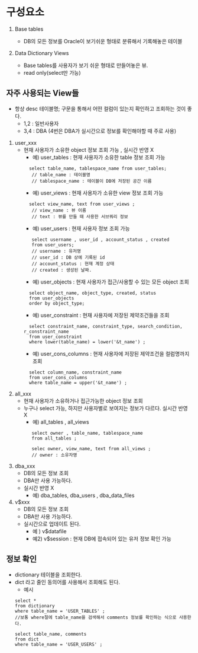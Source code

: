 # 구성요소 
1) Base tables
   - DB의 모든 정보를 Oracle이 보기쉬운 형태로 분류해서 기록해놓은 테이블 
  
2) Data Dictionary Views
   - Base tables를 사용자가 보기 쉬운 형태로 만들어놓은 뷰.
   - read only(select만 가능)


## 자주 사용되는 View들
   - 항상 desc 테이블명; 구문을 통해서 어떤 컬럼이 있는지 확인하고 조회하는 것이 좋다. 
      - 1,2 : 일반사용자
      - 3,4 : DBA (4번은 DBA가 실시간으로 정보를 확인해야할 때 주로 사용) 

1) user_xxx
    - 현재 사용자가 소유한 object 정보 조회 가능 , 실시간 반영 X
       - 예) user_tables : 현재 사용자가 소유한 table 정보 조회 가능 
       ``` 
         select table_name, tablespace_name from user_tables; 
          // table_name : 테이블명
          // tablespace_name : 테이블이 DB에 저장된 공간 이름
       ```
       - 예) user_views : 현재 사용자가 소유한 view 정보 조회 가능 
       ```
         select view_name, text from user_views ;
          // view_name : 뷰 이름
          // text : 뷰를 만들 때 사용한 서브쿼리 정보 
       ```
       - 예) user_users : 현재 사용자 정보 조회 가능 
       ```
          select username , user_id , account_status , created 
          from user_users; 
          // username : 유저명
          // user_id : DB 상에 기록된 id 
          // account_status : 현재 계정 상태 
          // created : 생성된 날짜.
       ```
       - 예) user_objects : 현재 사용자가 접근/사용할 수 있는 모든 object 조회 
       ```
         select object_name, object_type, created, status 
         from user_objects 
         order by object_type; 
       ```
       - 예) user_constraint : 현재 사용자에 저장된 제약조건들을 조회
       ```
         select constraint_name, constraint_type, search_condition, r_constraint_name
         from user_constraint 
         where lower(table_name) = lower('&t_name') ; 
       ```
       - 예) user_cons_columns : 현재 사용자에 저장된 제약조건을 컬럼명까지 조회
       ```
         select column_name, constraint_name 
         from user_cons_columns
         where table_name = upper('&t_name') ; 
       ```
2) all_xxx
    - 현재 사용자가 소유하거나 접근가능한 object 정보 조회 
    - 누구나 select 가능, 하지만 사용자별로 보여지는 정보가 다르다. 실시간 반영 X
       - 예) all_tables , all_views
       ```
          select owner , table_name, tablespace_name 
          from all_tables ; 

          selec owner, view_name, text from all_views ; 
          // owner : 소유자명 
       ```
3) dba_xxx 
    - DB의 모든 정보 조회 
    - DBA만 사용 가능하다. 
    - 실시간 반영 X
      - 예) dba_tables, dba_users , dba_data_files 
4) v$xxx 
    - DB의 모든 정보 조회 
    - DBA만 사용 가능하다. 
    - 실시간으로 업데이트 된다.  
      - 예 ) v$datafile  
      - 예2) v$session  : 현재 DB에 접속되어 있는 유저 정보 확인 가능

## 정보 확인
- dictionary 테이블을 조회한다. 
- dict 라고 줄인 동의어를 사용해서 조회해도 된다. 
   - 예시
   ```
   select * 
   from dictionary 
   where table_name = 'USER_TABLES' ; 
   //보통 where절에 table_name을 검색해서 comments 정보를 확인하는 식으로 사용한다. 

   select table_name, comments 
   from dict 
   where table_name = 'USER_USERS' ; 
   ```
